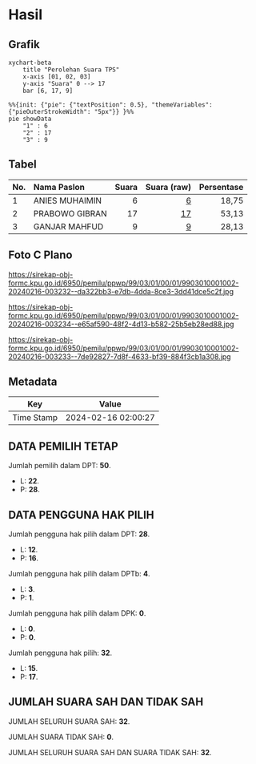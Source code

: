 # Hasil

## Grafik

```mermaid
xychart-beta
    title "Perolehan Suara TPS"
    x-axis [01, 02, 03]
    y-axis "Suara" 0 --> 17
    bar [6, 17, 9]
```

```mermaid
%%{init: {"pie": {"textPosition": 0.5}, "themeVariables": {"pieOuterStrokeWidth": "5px"}} }%%
pie showData
    "1" : 6
    "2" : 17
    "3" : 9
```

## Tabel

| No. | Nama Paslon    | Suara | Suara (raw) | Persentase |
|:--- |:-------------- | -----:| -----------:| ----------:|
| 1   | ANIES MUHAIMIN | 6     | [6][p-1]    | 18,75      |
| 2   | PRABOWO GIBRAN | 17    | [17][p-2]   | 53,13      |
| 3   | GANJAR MAHFUD  | 9     | [9][p-3]    | 28,13      |


[p-1]: https://github.com/gigit-pemilu/pemilu-2024-99-luar-negeri/blob/main/pilpres/hitung-suara/sub/99-luar-negeri/sub/03-addis-ababa-ethiopia/sub/01-addis-ababa-ethiopia/sub/0001-addis-ababa-ethiopia/sub/002-ksk-001/sub/paslon-1.txt
[p-2]: https://github.com/gigit-pemilu/pemilu-2024-99-luar-negeri/blob/main/pilpres/hitung-suara/sub/99-luar-negeri/sub/03-addis-ababa-ethiopia/sub/01-addis-ababa-ethiopia/sub/0001-addis-ababa-ethiopia/sub/002-ksk-001/sub/paslon-2.txt
[p-3]: https://github.com/gigit-pemilu/pemilu-2024-99-luar-negeri/blob/main/pilpres/hitung-suara/sub/99-luar-negeri/sub/03-addis-ababa-ethiopia/sub/01-addis-ababa-ethiopia/sub/0001-addis-ababa-ethiopia/sub/002-ksk-001/sub/paslon-3.txt

## Foto C Plano

https://sirekap-obj-formc.kpu.go.id/6950/pemilu/ppwp/99/03/01/00/01/9903010001002-20240216-003232--da322bb3-e7db-4dda-8ce3-3dd41dce5c2f.jpg

https://sirekap-obj-formc.kpu.go.id/6950/pemilu/ppwp/99/03/01/00/01/9903010001002-20240216-003234--e65af590-48f2-4d13-b582-25b5eb28ed88.jpg

https://sirekap-obj-formc.kpu.go.id/6950/pemilu/ppwp/99/03/01/00/01/9903010001002-20240216-003233--7de92827-7d8f-4633-bf39-884f3cb1a308.jpg


## Metadata

| Key        | Value               |
| ---------- | ------------------- |
| Time Stamp | 2024-02-16 02:00:27 |


## DATA PEMILIH TETAP

Jumlah pemilih dalam DPT: **50**.
 * L: **22**.
 * P: **28**.

## DATA PENGGUNA HAK PILIH

Jumlah pengguna hak pilih dalam DPT: **28**.
 * L: **12**.
 * P: **16**.

Jumlah pengguna hak pilih dalam DPTb: **4**.
 * L: **3**.
 * P: **1**.

Jumlah pengguna hak pilih dalam DPK: **0**.
 * L: **0**.
 * P: **0**.

Jumlah pengguna hak pilih: **32**.
 * L: **15**.
 * P: **17**.

## JUMLAH SUARA SAH DAN TIDAK SAH

JUMLAH SELURUH SUARA SAH: **32**.

JUMLAH SUARA TIDAK SAH: **0**.

JUMLAH SELURUH SUARA SAH DAN SUARA TIDAK SAH: **32**.


